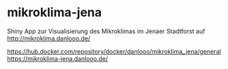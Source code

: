 # mikroklima-jena

Shiny App zur Visualisierung des Mikroklimas im Jenaer Stadtforst auf http://mikroklima.danlooo.de/

https://hub.docker.com/repository/docker/danlooo/mikroklima_jena/general
https://mikroklima-jena.danlooo.de/
